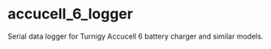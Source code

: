 accucell_6_logger
=================

Serial data logger for Turnigy Accucell 6 battery charger and similar models.
